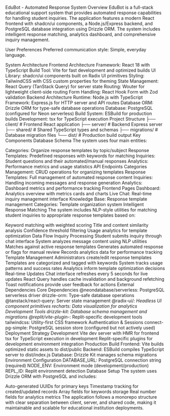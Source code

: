 EduBot - Automated Response System
Overview
EduBot is a full-stack educational support system that provides automated response capabilities for handling student inquiries. The application features a modern React frontend with shadcn/ui components, a Node.js/Express backend, and PostgreSQL database integration using Drizzle ORM. The system includes intelligent response matching, analytics dashboard, and comprehensive inquiry management.

User Preferences
Preferred communication style: Simple, everyday language.

System Architecture
Frontend Architecture
Framework: React 18 with TypeScript
Build Tool: Vite for fast development and optimized builds
UI Library: shadcn/ui components built on Radix UI primitives
Styling: TailwindCSS with CSS custom properties for theming
State Management: React Query (TanStack Query) for server state
Routing: Wouter for lightweight client-side routing
Form Handling: React Hook Form with Zod validation
Backend Architecture
Runtime: Node.js with TypeScript
Framework: Express.js for HTTP server and API routes
Database ORM: Drizzle ORM for type-safe database operations
Database: PostgreSQL (configured for Neon serverless)
Build System: ESBuild for production builds
Development: tsx for TypeScript execution
Project Structure
├── client/          # Frontend React application
├── server/          # Backend Express server
├── shared/          # Shared TypeScript types and schemas
├── migrations/      # Database migration files
└── dist/           # Production build output
Key Components
Database Schema
The system uses four main entities:

Categories: Organize response templates by topic/subject
Response Templates: Predefined responses with keywords for matching
Inquiries: Student questions and their automated/manual responses
Analytics: Performance metrics and usage statistics
API Endpoints
Categories Management: CRUD operations for organizing templates
Response Templates: Full management of automated response content
Inquiries: Handling incoming messages and response generation
Analytics: Dashboard metrics and performance tracking
Frontend Pages
Dashboard: Analytics overview with metrics cards and charts
Live Chat: Real-time inquiry management interface
Knowledge Base: Response template management
Categories: Template organization system
Intelligent Response Matching
The system includes NLP-style utilities for matching student inquiries to appropriate response templates based on:

Keyword matching with weighted scoring
Title and content similarity analysis
Confidence threshold filtering
Usage analytics for template optimization
Data Flow
Inquiry Processing
Student submits inquiry through chat interface
System analyzes message content using NLP utilities
Matches against active response templates
Generates automated response or flags for manual review
Records analytics data for performance tracking
Template Management
Administrators create/edit response templates
Templates are categorized and tagged with keywords
System tracks usage patterns and success rates
Analytics inform template optimization decisions
Real-time Updates
Chat interface refreshes every 5 seconds for live updates
React Query handles cache invalidation and background refetching
Toast notifications provide user feedback for actions
External Dependencies
Core Dependencies
@neondatabase/serverless: PostgreSQL serverless driver
drizzle-orm: Type-safe database operations
@tanstack/react-query: Server state management
@radix-ui/*: Headless UI component primitives
recharts: Data visualization for analytics
Development Tools
drizzle-kit: Database schema management and migrations
@replit/vite-plugin-*: Replit-specific development tools
tailwindcss: Utility-first CSS framework
Authentication & Sessions
connect-pg-simple: PostgreSQL session store (configured but not actively used)
Deployment Strategy
Development
Vite dev server with HMR for frontend
tsx for TypeScript execution in development
Replit-specific plugins for development environment integration
Production Build
Frontend: Vite builds optimized static assets to dist/public
Backend: ESBuild compiles TypeScript server to dist/index.js
Database: Drizzle Kit manages schema migrations
Environment Configuration
DATABASE_URL: PostgreSQL connection string (required)
NODE_ENV: Environment mode (development/production)
REPL_ID: Replit environment detection
Database Setup
The system uses Drizzle ORM with PostgreSQL and includes:

Auto-generated UUIDs for primary keys
Timestamp tracking for created/updated records
Array fields for keywords storage
Real number fields for analytics metrics
The application follows a monorepo structure with clear separation between client, server, and shared code, making it maintainable and scalable for educational institution deployments.
